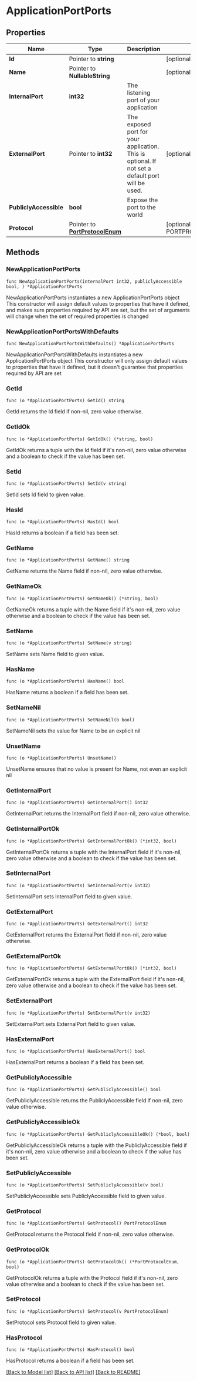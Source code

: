 # ApplicationPortPorts

## Properties

Name | Type | Description | Notes
------------ | ------------- | ------------- | -------------
**Id** | Pointer to **string** |  | [optional] 
**Name** | Pointer to **NullableString** |  | [optional] 
**InternalPort** | **int32** | The listening port of your application | 
**ExternalPort** | Pointer to **int32** | The exposed port for your application. This is optional. If not set a default port will be used. | [optional] 
**PubliclyAccessible** | **bool** | Expose the port to the world | 
**Protocol** | Pointer to [**PortProtocolEnum**](PortProtocolEnum.md) |  | [optional] [default to PORTPROTOCOLENUM_HTTP]

## Methods

### NewApplicationPortPorts

`func NewApplicationPortPorts(internalPort int32, publiclyAccessible bool, ) *ApplicationPortPorts`

NewApplicationPortPorts instantiates a new ApplicationPortPorts object
This constructor will assign default values to properties that have it defined,
and makes sure properties required by API are set, but the set of arguments
will change when the set of required properties is changed

### NewApplicationPortPortsWithDefaults

`func NewApplicationPortPortsWithDefaults() *ApplicationPortPorts`

NewApplicationPortPortsWithDefaults instantiates a new ApplicationPortPorts object
This constructor will only assign default values to properties that have it defined,
but it doesn't guarantee that properties required by API are set

### GetId

`func (o *ApplicationPortPorts) GetId() string`

GetId returns the Id field if non-nil, zero value otherwise.

### GetIdOk

`func (o *ApplicationPortPorts) GetIdOk() (*string, bool)`

GetIdOk returns a tuple with the Id field if it's non-nil, zero value otherwise
and a boolean to check if the value has been set.

### SetId

`func (o *ApplicationPortPorts) SetId(v string)`

SetId sets Id field to given value.

### HasId

`func (o *ApplicationPortPorts) HasId() bool`

HasId returns a boolean if a field has been set.

### GetName

`func (o *ApplicationPortPorts) GetName() string`

GetName returns the Name field if non-nil, zero value otherwise.

### GetNameOk

`func (o *ApplicationPortPorts) GetNameOk() (*string, bool)`

GetNameOk returns a tuple with the Name field if it's non-nil, zero value otherwise
and a boolean to check if the value has been set.

### SetName

`func (o *ApplicationPortPorts) SetName(v string)`

SetName sets Name field to given value.

### HasName

`func (o *ApplicationPortPorts) HasName() bool`

HasName returns a boolean if a field has been set.

### SetNameNil

`func (o *ApplicationPortPorts) SetNameNil(b bool)`

 SetNameNil sets the value for Name to be an explicit nil

### UnsetName
`func (o *ApplicationPortPorts) UnsetName()`

UnsetName ensures that no value is present for Name, not even an explicit nil
### GetInternalPort

`func (o *ApplicationPortPorts) GetInternalPort() int32`

GetInternalPort returns the InternalPort field if non-nil, zero value otherwise.

### GetInternalPortOk

`func (o *ApplicationPortPorts) GetInternalPortOk() (*int32, bool)`

GetInternalPortOk returns a tuple with the InternalPort field if it's non-nil, zero value otherwise
and a boolean to check if the value has been set.

### SetInternalPort

`func (o *ApplicationPortPorts) SetInternalPort(v int32)`

SetInternalPort sets InternalPort field to given value.


### GetExternalPort

`func (o *ApplicationPortPorts) GetExternalPort() int32`

GetExternalPort returns the ExternalPort field if non-nil, zero value otherwise.

### GetExternalPortOk

`func (o *ApplicationPortPorts) GetExternalPortOk() (*int32, bool)`

GetExternalPortOk returns a tuple with the ExternalPort field if it's non-nil, zero value otherwise
and a boolean to check if the value has been set.

### SetExternalPort

`func (o *ApplicationPortPorts) SetExternalPort(v int32)`

SetExternalPort sets ExternalPort field to given value.

### HasExternalPort

`func (o *ApplicationPortPorts) HasExternalPort() bool`

HasExternalPort returns a boolean if a field has been set.

### GetPubliclyAccessible

`func (o *ApplicationPortPorts) GetPubliclyAccessible() bool`

GetPubliclyAccessible returns the PubliclyAccessible field if non-nil, zero value otherwise.

### GetPubliclyAccessibleOk

`func (o *ApplicationPortPorts) GetPubliclyAccessibleOk() (*bool, bool)`

GetPubliclyAccessibleOk returns a tuple with the PubliclyAccessible field if it's non-nil, zero value otherwise
and a boolean to check if the value has been set.

### SetPubliclyAccessible

`func (o *ApplicationPortPorts) SetPubliclyAccessible(v bool)`

SetPubliclyAccessible sets PubliclyAccessible field to given value.


### GetProtocol

`func (o *ApplicationPortPorts) GetProtocol() PortProtocolEnum`

GetProtocol returns the Protocol field if non-nil, zero value otherwise.

### GetProtocolOk

`func (o *ApplicationPortPorts) GetProtocolOk() (*PortProtocolEnum, bool)`

GetProtocolOk returns a tuple with the Protocol field if it's non-nil, zero value otherwise
and a boolean to check if the value has been set.

### SetProtocol

`func (o *ApplicationPortPorts) SetProtocol(v PortProtocolEnum)`

SetProtocol sets Protocol field to given value.

### HasProtocol

`func (o *ApplicationPortPorts) HasProtocol() bool`

HasProtocol returns a boolean if a field has been set.


[[Back to Model list]](../README.md#documentation-for-models) [[Back to API list]](../README.md#documentation-for-api-endpoints) [[Back to README]](../README.md)


